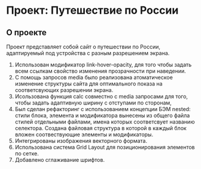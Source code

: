 # Проект: Путешествие по России

## О проекте
Проект представляет собой сайт о путешествии по России, адаптируемый под устройства с разным разрешением экрана.
1. Использован модификатор link-hover-opacity, для того чтобы задать всем ссылкам свойство изменения прозрачности при наведении.
2. С помощь запросов media было реализована атоматическое изменение структуры сайта для оптимального показа на соответсвующих разрешении экрана.
3. Исользована функция calc совместно с media запросами для того, чтобы задать адаптивную ширину с отступами по сторонам,
4. Был сделан рефакторинг с использованием концепции БЭМ nested: стили блока, элемента и модификатора вынесены из общего файла стилей отдельными файлами,
имена которых соответсвует названию селектора. Создана файловая структура в которой в каждый блок вложен соотвествующие элементы и модификаторы.
5. Интегрированы изображения векторного формата.
6. Использована система Grid Layout для позиционирования элементов по сетке.
7. Добавлено сглаживание шрифтов.


